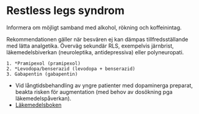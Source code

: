 Restless legs syndrom
=====================

Informera om möjligt samband med alkohol, rökning och koffeinintag.

Rekommendationen gäller när besvären ej kan dämpas tillfredsställande
med lätta analgetika. Överväg sekundär RLS, exempelvis järnbrist, 
läkemedelsbiverkan (neuroleptika, antidepressiva) eller polyneuropati.

    1. *Pramipexol (pramipexol)
    2. *Levodopa/benserazid (levodopa + benserazid)
    3. Gabapentin (gabapentin)

-   Vid långtidsbehandling av yngre patienter med dopaminerga preparat,
    beakta risken för augmentation (med behov av dosökning pga
    läkemedelspåverkan).
-   [Läkemedelsboken](http://lakemedelsboken.se/kapitel/neurologi/allman_neurologi_och_multipel_skleros.html)

